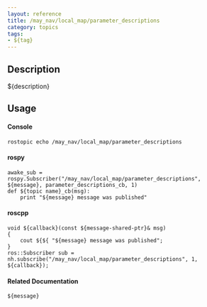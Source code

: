 ```yaml
---
layout: reference
title: /may_nav/local_map/parameter_descriptions
category: topics
tags: 
- ${tag}
---
```


## Description
${description}

## Usage
#### Console
```
rostopic echo /may_nav/local_map/parameter_descriptions
```

#### rospy
```
awake_sub = rospy.Subscriber("/may_nav/local_map/parameter_descriptions", ${message}, parameter_descriptions_cb, 1)
def ${topic name}_cb(msg):
    print "${message} message was published"
```

#### roscpp
```
void ${callback}(const ${message-shared-ptr}& msg)
{
    cout ${${ "${message} message was published";
}
ros::Subscriber sub = nh.subscribe("/may_nav/local_map/parameter_descriptions", 1, ${callback});
```

#### Related Documentation
``${message}``
